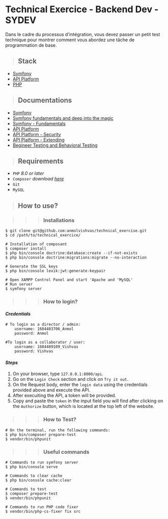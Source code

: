 # **Technical Exercice - Backend Dev - SYDEV**
Dans le cadre du processus d'intégration, vous devez passer un petit test technique pour montrer comment vous abordez une tâche de programmation de base.

>## **Stack**

* [Symfony](https://symfony.com/doc/current/index.html)
* [API Platform](https://api-platform.com/docs/)
* [PHP](https://www.php.net/docs.php)

>## **Documentations**

* [Symfony](https://symfony.com/doc/current/index.html)
* [Symfony fundamentals and deep into the magic](https://symfonycasts.com/tracks/symfony5)
* [Symfony - Fundamentals](https://symfonycasts.com/tracks/symfony)
* [API Platform](https://symfonycasts.com/screencast/api-platform)
* [API Platform - Security](https://symfonycasts.com/screencast/api-platform-security)
* [API Platform - Extending](https://symfonycasts.com/screencast/api-platform-extending)
* [Begineer Testing and Behavioral Testing](https://symfonycasts.com/tracks/testing)

>## **Requirements**

* `PHP` *8.0 or later*
* `Composer` *download [here](https://getcomposer.org/doc/00-intro.md)*
* `Git`
* `MySQL` 

>## **How to use?**

>>>### **Installations**

    $ git clone git@github.com:anmolvishvas/technical_exercise.git
    $ cd /path/to/technical_exercice/

    # Installation of composant
    $ composer install
    $ php bin/console doctrine:database:create --if-not-exists
    $ php bin/console doctrine:migrations:migrate --no-interaction

    # Generate the SSL keys
    $ php bin/console lexik:jwt:generate-keypair

    # Open XAMPP Control Panel and start 'Apache and 'MySQL'
    # Run server
    $ symfony server

>>>### **How to login?**

#### *Credentials*

    # To login as a director / admin:
        username: 1684483706_Anmol
        password: Anmol
    
    #To login as a collaborator / user:
        username: 1684489109_Vishvas
        password: Vishvas

#### *Steps*

1. On your browser, type `127.0.0.1:8000/api`.
2. Go on the `Login Check` section and click on `Try it out`.
3. On the Request body, enter the `login data` using the credentials provided above and execute the API.
4. After execuiting the API, a token will be provided.
5. Copy and paste the `token` in the input field you will find after clicking on the `Authorize` button, which is located at the top left of the website.

>>>### **How to Test?**

    # On the terminal, run the following commands:
    $ php bin/composer prepare-test
    $ vendor/bin/phpunit


>>>### **Useful commands**

    # Commands to run symfony server
    $ php bin/console serve

    # Commands to clear cache
    $ php bin/console cache:clear

    # Commands to test
    $ composer prepare-test
    $ vendor/bin/phpunit

    # Commands to run PHP code fixer
    $ vendor/bin/php-cs-fixer fix src

